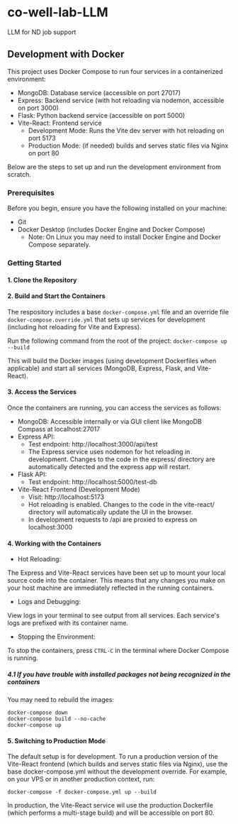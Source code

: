 # co-well-lab-LLM
LLM for ND job support

## Development with Docker

This project uses Docker Compose to run four services in a containerized environment:

- MongoDB: Database service (accessible on port 27017)
- Express: Backend service (with hot reloading via nodemon, accessible on port 3000)
- Flask: Python backend service (accessible on port 5000)
- Vite-React: Frontend service
  - Development Mode: Runs the Vite dev server with hot reloading on port 5173
  - Production Mode: (if needed) builds and serves static files via Nginx on port 80

Below are the steps to set up and run the development environment from scratch.

### Prerequisites

Before you begin, ensure you have the following installed on your machine:

- Git
- Docker Desktop (includes Docker Engine and Docker Compose)
  - Note: On Linux you may need to install Docker Engine and Docker Compose separately.

### Getting Started

#### 1. Clone the Repository
#### 2. Build and Start the Containers

The respository includes a base `docker-compose.yml` file and an override file `docker-compose.override.yml` that sets up services for development (including hot reloading for Vite and Express).

Run the following command from the root of the project:
```docker-compose up --build```

This will build the Docker images (using development Dockerfiles when applicable) and start all services (MongoDB, Express, Flask, and Vite-React).

#### 3. Access the Services

Once the containers are running, you can access the services as follows:
- MongoDB: Accessible internally or via GUI client like MongoDB Compass at localhost:27017
- Express API:
  - Test endpoint: http://localhost:3000/api/test
  - The Express service uses nodemon for hot reloading in development. Changes to the code in the express/ directory are automatically detected and the express app will restart.
- Flask API:
  - Test endpoint: http://localhost:5000/test-db
- Vite-React Frontend (Development Mode)
  - Visit: http://localhost:5173
  - Hot reloading is enabled. Changes to the code in the vite-react/ directory will automatically update the UI in the browser.
  - In development requests to /api are proxied to express on localhost:3000

#### 4. Working with the Containers
- Hot Reloading:

The Express and Vite-React services have been set up to mount your local source code into the container. This means that any changes you make on your host machine are immediately reflected in the running containers.

- Logs and Debugging:

View logs in your terminal to see output from all services. Each service's logs are prefixed with its container name.

- Stopping the Environment:

To stop the containers, press `CTRL-C` in the terminal where Docker Compose is running.

##### 4.1 If you have trouble with installed packages not being recognized in the containers
You may need to rebuild the images:
```
docker-compose down
docker-compose build --no-cache
docker-compose up
```

#### 5. Switching to Production Mode

The default setup is for development. To run a production version of the Vite-React frontend (which builds and serves static files via Nginx), use the base docker-compose.yml without the development override. For example, on your VPS or in another production context, run:

```docker-compose -f docker-compose.yml up --build```

In production, the Vite-React service wil use the production Dockerfile (which performs a multi-stage build) and will be accessible on port 80.